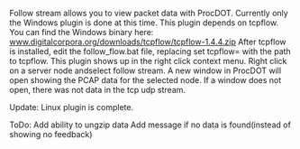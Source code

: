 Follow stream allows you to view packet data with ProcDOT. Currently only the Windows plugin is done at this time. This plugin depends on tcpflow. You can find the Windows binary here: www.digitalcorpora.org/downloads/tcpflow/tcpflow-1.4.4.zip After tcpflow is installed, edit the follow_flow.bat file, replacing set tcpflow=<path to tcpflow> with the path to tcpflow. This plugin shows up in the right click context menu. Right click on a server node andselect follow stream. A new window in ProcDOT will open showing the PCAP data for the selected node. If a window does not open, there was not data in the tcp udp stream.

Update:
Linux plugin is complete.

ToDo:
Add ability to ungzip data
Add message if no data is found(instead of showing no feedback)
